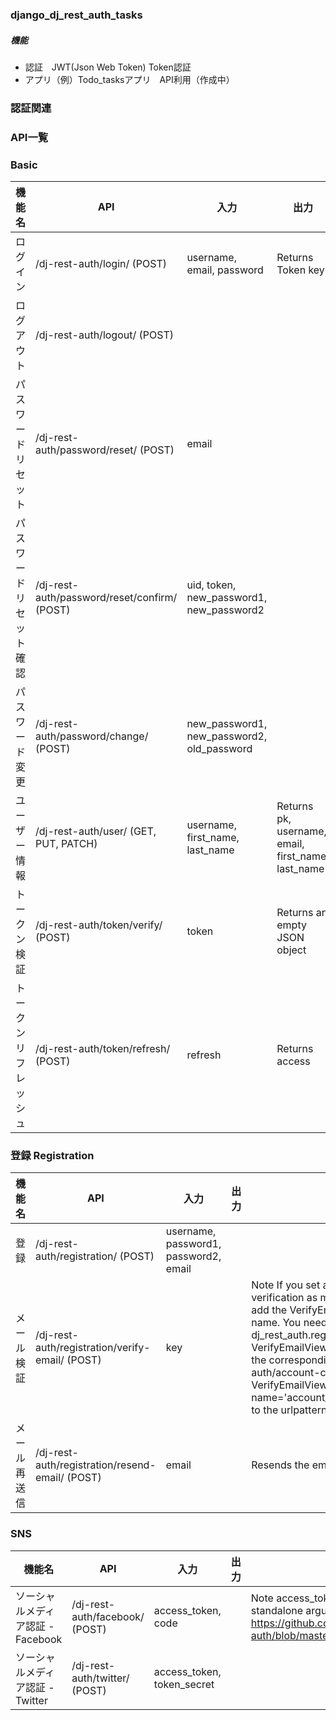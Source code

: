 ### django_dj_rest_auth_tasks
##### 機能
- 認証　JWT(Json Web Token) Token認証
- アプリ（例）Todo_tasksアプリ　API利用（作成中）
### 認証関連
### API一覧
### Basic
| 機能名                            | API                                             | 入力                                       | 出力                                               | Note                                                                                                                                                                                                                                                                                                                                                                                             |
| --------------------------------- | ----------------------------------------------- | ------------------------------------------ | -------------------------------------------------- | ------------------------------------------------------------------------------------------------------------------------------------------------------------------------------------------------------------------------------------------------------------------------------------------------------------------------------------------------------------------------------------------------ |
| ログイン                          | /dj-rest-auth/login/ (POST)                     | username, email, password                  | Returns Token key                                  |                                                                                                                                                                                                                                                                                                                                                                                                  |
| ログアウト                        | /dj-rest-auth/logout/ (POST)                    |                                            |                                                    | Note ACCOUNT_LOGOUT_ON_GET = True to allow logout using GET. This is the exact same configuration from allauth. NOT recommended, see: http://django-allauth.readthedocs.io/en/latest/views.html#logout                                                                                                                                                                                           |
| パスワードリセット                | /dj-rest-auth/password/reset/ (POST)            | email                                      |                                                    |                                                                                                                                                                                                                                                                                                                                                                                                  |
| パスワードリセット確認            | /dj-rest-auth/password/reset/confirm/ (POST)    | uid, token, new_password1, new_password2   |                                                    | Note uid and token are sent in email after calling /dj-rest-auth/password/reset/                                                                                                                                                                                                                                                                                                                 |
| パスワード変更                    | /dj-rest-auth/password/change/ (POST)           | new_password1, new_password2, old_password |                                                    | Note OLD_PASSWORD_FIELD_ENABLED = True to use old_password. Note LOGOUT_ON_PASSWORD_CHANGE = False to keep the user logged in after password change                                                                                                                                                                                                                                              |
| ユーザー情報                      | /dj-rest-auth/user/ (GET, PUT, PATCH)           | username, first_name, last_name            | Returns pk, username, email, first_name, last_name |                                                                                                                                                                                                                                                                                                                                                                                                  |
| トークン検証                      | /dj-rest-auth/token/verify/ (POST)              | token                                      | Returns an empty JSON object                       | Note USE_JWT = True to use token/verify/ route. Takes a token and indicates if it is valid. Will return a HTTP 200 OK in case of a valid token and HTTP 401 Unauthorized with {"detail": "Token is invalid or expired", "code": "token_not_valid"} in case of an invalid or expired token.                                                                                                       |
| トークンリフレッシュ              | /dj-rest-auth/token/refresh/ (POST)             | refresh                                    | Returns access                                     | Note USE_JWT = True to use token/refresh/ route. Takes a refresh type JSON web token and returns an access type JSON web token if the refresh token is valid. HTTP 401 Unauthorized with {"detail": "Token is invalid or expired", "code": "token_not_valid"} in case of an invalid or expired token.                                                                                            |

### 登録 Registration

| 機能名                            | API                                             | 入力                                  | 出力 | Note                                                                                                                                                                                                                                                                                                                                                                                             |
| --------------------------------- | ----------------------------------------------- | ------------------------------------- | ---- | ------------------------------------------------------------------------------------------------------------------------------------------------------------------------------------------------------------------------------------------------------------------------------------------------------------------------------------------------------------------------------------------------ |
| 登録                              | /dj-rest-auth/registration/ (POST)              | username, password1, password2, email |      |                                                                                                                                                                                                                                                                                                                                                                                                  |
| メール検証                        | /dj-rest-auth/registration/verify-email/ (POST) | key                                   |      | Note If you set account email verification as mandatory, you have to add the VerifyEmailView with the used name. You need to import the view: from dj_rest_auth.registration.views import VerifyEmailView. Then add the url with the corresponding name: path('dj-rest-auth/account-confirm-email/', VerifyEmailView.as_view(), name='account_email_verification_sent') to the urlpatterns list. |
| メール再送信                      | /dj-rest-auth/registration/resend-email/ (POST) | email                                 |      | Resends the email verification                                                                                                                                                                                                                                                                                                                                                                   |

### SNS
| 機能名                            | API                                             | 入力                                  | 出力 | Note                                                                                                                                                                                                                                                                                                                                                                                             |
| --------------------------------- | ----------------------------------------------- | ------------------------------------- | ---- | ------------------------------------------------------------------------------------------------------------------------------------------------------------------------------------------------------------------------------------------------------------------------------------------------------------------------------------------------------------------------------------------------ |
| ソーシャルメディア認証 - Facebook | /dj-rest-auth/facebook/ (POST)                  | access_token, code                    |      | Note access_token OR code can be used as standalone arguments, see https://github.com/iMerica/dj-rest-auth/blob/master/dj_rest_auth/registration/views.py                                                                                                                                                                                                                                        |
| ソーシャルメディア認証 - Twitter  | /dj-rest-auth/twitter/ (POST)                   | access_token, token_secret            |      |                                                                                                                                                                                                                                                                                                                                                                                                  |

